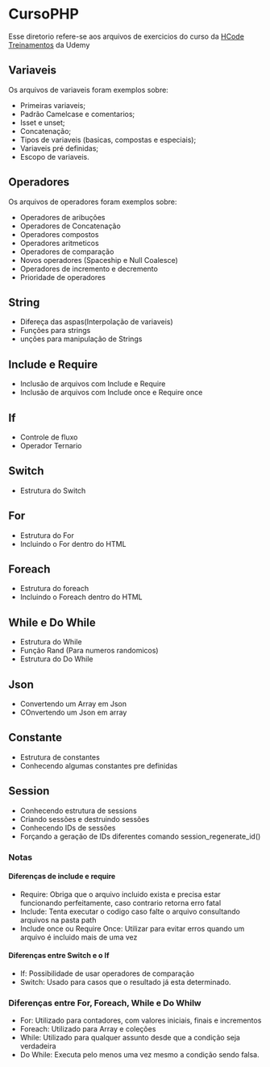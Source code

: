 # CursoPHP

Esse diretorio refere-se aos arquivos de exercicios do curso da [HCode Treinamentos](https://www.udemy.com/course/curso-php-7-online/) da Udemy

## Variaveis 
Os arquivos de variaveis foram exemplos sobre: 
- Primeiras variaveis;
- Padrão Camelcase e comentarios;
- Isset e unset;
- Concatenação;
- Tipos de variaveis (basicas, compostas e especiais);
- Variaveis pré definidas;
- Escopo de variaveis.

## Operadores
Os arquivos de operadores foram exemplos sobre:
- Operadores de aribuções
- Operadores de Concatenação
- Operadores compostos
- Operadores aritmeticos
- Operadores de comparação
- Novos operadores (Spaceship e Null Coalesce)
- Operadores de incremento e decremento 
- Prioridade de operadores

## String
- Difereça das aspas(Interpolação de variaveis)
- Funções para strings
- unções para manipulação de Strings

## Include e Require
- Inclusão de arquivos com Include e Require
- Inclusão de arquivos com Include once e Require once

## If
- Controle de fluxo
- Operador Ternario

## Switch
- Estrutura do Switch

## For
- Estrutura do For
- Incluindo o For dentro do HTML

## Foreach
- Estrutura do foreach
- Incluindo o Foreach dentro do HTML

## While e Do While
- Estrutura do While
- Função Rand (Para numeros randomicos)
- Estrutura do Do While

## Json
- Convertendo um Array em Json
- COnvertendo um Json em array

## Constante
- Estrutura de constantes
- Conhecendo algumas constantes pre definidas

## Session
- Conhecendo estrutura de sessions
- Criando sessões e destruindo sessões
- Conhecendo IDs de sessões
- Forçando a geração de IDs diferentes comando session_regenerate_id()

### Notas
#### Diferenças de include e require
- Require: Obriga que o arquivo incluido exista e precisa estar funcionando perfeitamente, caso contrario retorna erro fatal
- Include: Tenta executar o codigo caso falte o arquivo consultando arquivos na pasta path
- Include once ou Require Once: Utilizar para evitar erros quando um arquivo é incluido mais de uma vez

#### Diferenças entre Switch e o If
- If: Possibilidade de usar operadores de comparação
- Switch: Usado para casos que o resultado já esta determinado.

### Diferenças entre For, Foreach, While e Do Whilw
- For: Utilizado para contadores, com valores iniciais, finais e incrementos
- Foreach: Utilizado para Array e coleções
- While: Utilizado para qualquer assunto desde que a condição seja verdadeira
- Do While: Executa pelo menos uma vez mesmo a condição sendo falsa.